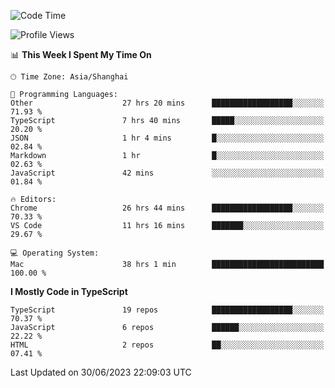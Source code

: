 <!--START_SECTION:waka-->
![Code Time](http://img.shields.io/badge/Code%20Time-4%2C728%20hrs%2059%20mins-blue)

![Profile Views](http://img.shields.io/badge/Profile%20Views-0-blue)

📊 **This Week I Spent My Time On** 

```text
🕑︎ Time Zone: Asia/Shanghai

💬 Programming Languages: 
Other                    27 hrs 20 mins      ██████████████████░░░░░░░   71.93 % 
TypeScript               7 hrs 40 mins       █████░░░░░░░░░░░░░░░░░░░░   20.20 % 
JSON                     1 hr 4 mins         █░░░░░░░░░░░░░░░░░░░░░░░░   02.84 % 
Markdown                 1 hr                █░░░░░░░░░░░░░░░░░░░░░░░░   02.63 % 
JavaScript               42 mins             ░░░░░░░░░░░░░░░░░░░░░░░░░   01.84 % 

🔥 Editors: 
Chrome                   26 hrs 44 mins      ██████████████████░░░░░░░   70.33 % 
VS Code                  11 hrs 16 mins      ███████░░░░░░░░░░░░░░░░░░   29.67 % 

💻 Operating System: 
Mac                      38 hrs 1 min        █████████████████████████   100.00 % 
```

**I Mostly Code in TypeScript** 

```text
TypeScript               19 repos            ██████████████████░░░░░░░   70.37 % 
JavaScript               6 repos             ██████░░░░░░░░░░░░░░░░░░░   22.22 % 
HTML                     2 repos             ██░░░░░░░░░░░░░░░░░░░░░░░   07.41 % 
```




 Last Updated on 30/06/2023 22:09:03 UTC
<!--END_SECTION:waka-->
